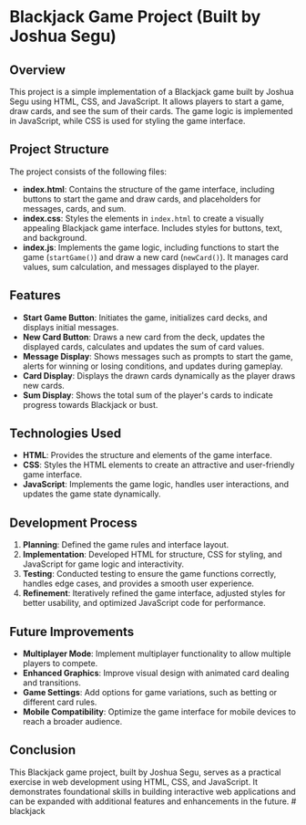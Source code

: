 # Blackjack Game Project (Built by Joshua Segu)

## Overview
This project is a simple implementation of a Blackjack game built by Joshua Segu using HTML, CSS, and JavaScript. It allows players to start a game, draw cards, and see the sum of their cards. The game logic is implemented in JavaScript, while CSS is used for styling the game interface.

## Project Structure
The project consists of the following files:

- **index.html**: Contains the structure of the game interface, including buttons to start the game and draw cards, and placeholders for messages, cards, and sum.
- **index.css**: Styles the elements in `index.html` to create a visually appealing Blackjack game interface. Includes styles for buttons, text, and background.
- **index.js**: Implements the game logic, including functions to start the game (`startGame()`) and draw a new card (`newCard()`). It manages card values, sum calculation, and messages displayed to the player.

## Features
- **Start Game Button**: Initiates the game, initializes card decks, and displays initial messages.
- **New Card Button**: Draws a new card from the deck, updates the displayed cards, calculates and updates the sum of card values.
- **Message Display**: Shows messages such as prompts to start the game, alerts for winning or losing conditions, and updates during gameplay.
- **Card Display**: Displays the drawn cards dynamically as the player draws new cards.
- **Sum Display**: Shows the total sum of the player's cards to indicate progress towards Blackjack or bust.

## Technologies Used
- **HTML**: Provides the structure and elements of the game interface.
- **CSS**: Styles the HTML elements to create an attractive and user-friendly game interface.
- **JavaScript**: Implements the game logic, handles user interactions, and updates the game state dynamically.

## Development Process
1. **Planning**: Defined the game rules and interface layout.
2. **Implementation**: Developed HTML for structure, CSS for styling, and JavaScript for game logic and interactivity.
3. **Testing**: Conducted testing to ensure the game functions correctly, handles edge cases, and provides a smooth user experience.
4. **Refinement**: Iteratively refined the game interface, adjusted styles for better usability, and optimized JavaScript code for performance.

## Future Improvements
- **Multiplayer Mode**: Implement multiplayer functionality to allow multiple players to compete.
- **Enhanced Graphics**: Improve visual design with animated card dealing and transitions.
- **Game Settings**: Add options for game variations, such as betting or different card rules.
- **Mobile Compatibility**: Optimize the game interface for mobile devices to reach a broader audience.

## Conclusion
This Blackjack game project, built by Joshua Segu, serves as a practical exercise in web development using HTML, CSS, and JavaScript. It demonstrates foundational skills in building interactive web applications and can be expanded with additional features and enhancements in the future.
#   b l a c k j a c k  
 